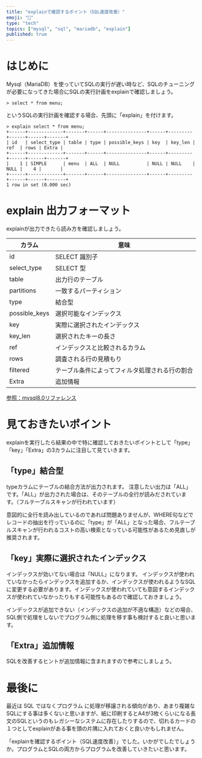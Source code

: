 ```yaml
---
title: "explainで確認するポイント（SQL速度改善）"
emoji: "🔖"
type: "tech"
topics: ["mysql", "sql", "mariadb", "explain"]
published: true
---
```



# はじめに
Mysql（MariaDB）を使っていてSQLの実行が遅い時など、SQLのチューニングが必要になってきた場合にSQLの実行計画をexplainで確認しましょう。
```
> select * from menu;
```
というSQLの実行計画を確認する場合、先頭に「explain」を付けます。
```
> explain select * from menu;
+------+-------------+-------+------+---------------+------+---------+------+------+-------+
| id   | select_type | table | type | possible_keys | key  | key_len | ref  | rows | Extra |
+------+-------------+-------+------+---------------+------+---------+------+------+-------+
|    1 | SIMPLE      | menu  | ALL  | NULL          | NULL | NULL    | NULL |    4 |       |
+------+-------------+-------+------+---------------+------+---------+------+------+-------+
1 row in set (0.000 sec)
```

# explain 出力フォーマット
explainが出力できたら読み方を確認しましょう。

|カラム|意味|
|----|----|
|id|SELECT 識別子|
|select_type|SELECT 型|
|table|出力行のテーブル|
|partitions|一致するパーティション|
|type|結合型|
|possible_keys|選択可能なインデックス|
|key|実際に選択されたインデックス|
|key_len|選択されたキーの長さ|
|ref|インデックスと比較されるカラム|
|rows|調査される行の見積もり|
|filtered|テーブル条件によってフィルタ処理される行の割合|
|Extra|追加情報|
[参照：mysql8.0リファレンス](https://dev.mysql.com/doc/refman/8.0/ja/explain-output.html)


# 見ておきたいポイント
explainを実行したら結果の中で特に確認しておきたいポイントとして「type」「key」「Extra」の3カラムに注目して見ていきます。
## 「type」結合型
typeカラムにテーブルの結合方法が出力されます。
注意したい出力は「ALL」です。「ALL」が出力された場合は、そのテーブルの全行が読みだされています。（フルテーブルスキャンが行われています）

意図的に全行を読み出しているのであれば問題ありませんが、WHERE句などでレコードの抽出を行っているのに「type」が「ALL」となった場合、フルテーブルスキャンが行われるコストの高い検索となっている可能性があるため見直しが推奨されます。
## 「key」実際に選択されたインデックス
インデックスが効いてない場合は「NULL」になります。
インデックスが使われていなかったらインデックスを追加するか、インデックスが使われるようなSQLに変更する必要があります。インデックスが使われていても意図するインデックスが使われていなかったりもする可能性もあるので確認しておきましょう。

インデックスが追加できない（インデックスの追加が不適な構造）などの場合、SQL側で処理をしないでプログラム側に処理を移す事も検討すると良いと思います。
## 「Extra」追加情報
SQLを改善するヒントが追加情報に含まれますので参考にしましょう。
# 最後に
最近は SQL ではなくプログラム に処理が移譲される傾向があり、あまり複雑なSQLにする事は多くないと思いますが、紙に印刷するとA4が3枚くらいになる長文のSQLというのもレガシーなシステムに存在したりするので、切れるカードの１つとしてexplainがある事を頭の片隅に入れておくと良いかもしれません。

「explainを確認するポイント（SQL速度改善）」でした。いかがでしたでしょうか。プログラムとSQLの両方からプログラムを改善していきたいと思います。